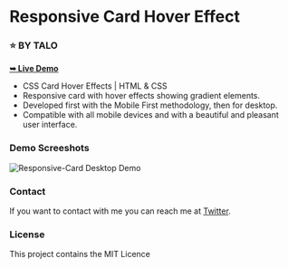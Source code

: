 # Responsive Card Hover Effect
### ⭐ BY TALO

<a href="https://alphaotuken.github.io/404-Responsive-Page/"><strong>➥ Live Demo</strong></a>

- CSS Card Hover Effects | HTML & CSS
- Responsive card with hover effects showing gradient elements.
- Developed first with the Mobile First methodology, then for desktop.
- Compatible with all mobile devices and with a beautiful and pleasant user interface.

### Demo Screeshots

![Responsive-Card Desktop Demo](https://user-images.githubusercontent.com/100890340/236663618-f76194c8-f0d5-49e0-b49a-9d57206f3bd5.png)

### Contact

If you want to contact with me you can reach me at [Twitter](https://www.twitter.com/taloisik).

### License

This project contains the MIT Licence 
